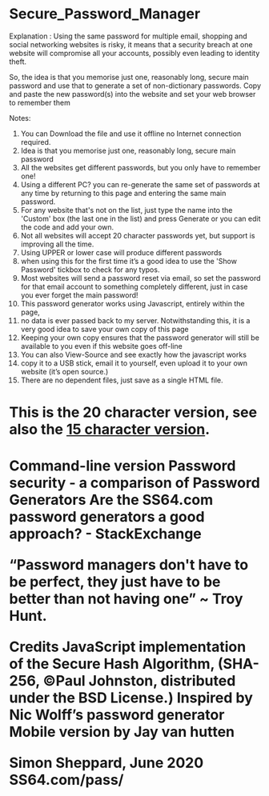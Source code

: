 # Secure_Password_Manager

Explanation :
Using the same password for multiple email, shopping and social networking websites is risky, 
it means that a security breach at one website will compromise all your accounts, possibly even leading to identity theft.

So, the idea is that you memorise just one, reasonably long, secure main password and use that to generate a set of non-dictionary passwords. 
Copy and paste the new password(s) into the website and set your web browser to remember them

Notes: 
1) You can Download the file and use it offline no Internet connection required.
2) Idea is that you memorise just one, reasonably long, secure main password
3) All the websites get different passwords, but you only have to remember one!
4) Using a different PC? you can re-generate the same set of passwords at any time by returning to this page and entering the same main password.
5) For any website that's not on the list, just type the name into the 'Custom' box (the last one in the list) and press Generate or you can edit the code and add your own. 
6) Not all websites will accept 20 character passwords yet, but support is improving all the time.
7) Using UPPER or lower case will produce different passwords
8) when using this for the first time it’s a good idea to use the 'Show Password' tickbox to check for any typos.
9) Most websites will send a password reset via email, so set the password for that email account to something completely different, just in case you ever forget the main password!
10) This password generator works using Javascript, entirely within the page,
11) no data is ever passed back to my server. Notwithstanding this, it is a very good idea to save your own copy of this page
12) Keeping your own copy ensures that the password generator will still be available to you even if this website goes off-line
13) You can also View-Source and see exactly how the javascript works
14) copy it to a USB stick, email it to yourself, even upload it to your own website (it’s open source.)
15) There are no dependent files, just save as a single HTML file.

<h1>This is the 20 character version, see also the <a href="">15 character version</a>.<h1>
  

Command-line version
Password security - a comparison of Password Generators
Are the SS64.com password generators a good approach? - StackExchange

“Password managers don't have to be perfect, they just have to be better than not having one” ~ Troy Hunt.

Credits
JavaScript implementation of the Secure Hash Algorithm, (SHA-256, ©Paul Johnston, distributed under the BSD License.) Inspired by Nic Wolff’s password generator Mobile version by Jay van hutten

Simon Sheppard, June 2020
SS64.com/pass/
